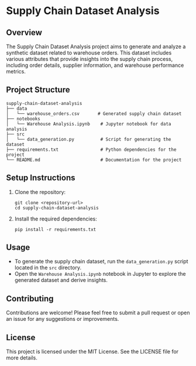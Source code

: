 # Supply Chain Dataset Analysis

## Overview
The Supply Chain Dataset Analysis project aims to generate and analyze a synthetic dataset related to warehouse orders. This dataset includes various attributes that provide insights into the supply chain process, including order details, supplier information, and warehouse performance metrics.

## Project Structure
```
supply-chain-dataset-analysis
├── data
│   └── warehouse_orders.csv       # Generated supply chain dataset
├── notebooks
│   └── Warehouse Analysis.ipynb    # Jupyter notebook for data analysis
├── src
│   └── data_generation.py          # Script for generating the dataset
├── requirements.txt                # Python dependencies for the project
└── README.md                       # Documentation for the project
```

## Setup Instructions
1. Clone the repository:
   ```
   git clone <repository-url>
   cd supply-chain-dataset-analysis
   ```

2. Install the required dependencies:
   ```
   pip install -r requirements.txt
   ```

## Usage
- To generate the supply chain dataset, run the `data_generation.py` script located in the `src` directory.
- Open the `Warehouse Analysis.ipynb` notebook in Jupyter to explore the generated dataset and derive insights.

## Contributing
Contributions are welcome! Please feel free to submit a pull request or open an issue for any suggestions or improvements.

## License
This project is licensed under the MIT License. See the LICENSE file for more details.